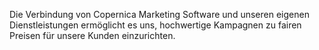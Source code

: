 Die Verbindung von Copernica Marketing Software und unseren eigenen
Dienstleistungen ermöglicht es uns, hochwertige Kampagnen zu fairen
Preisen für unsere Kunden einzurichten.
